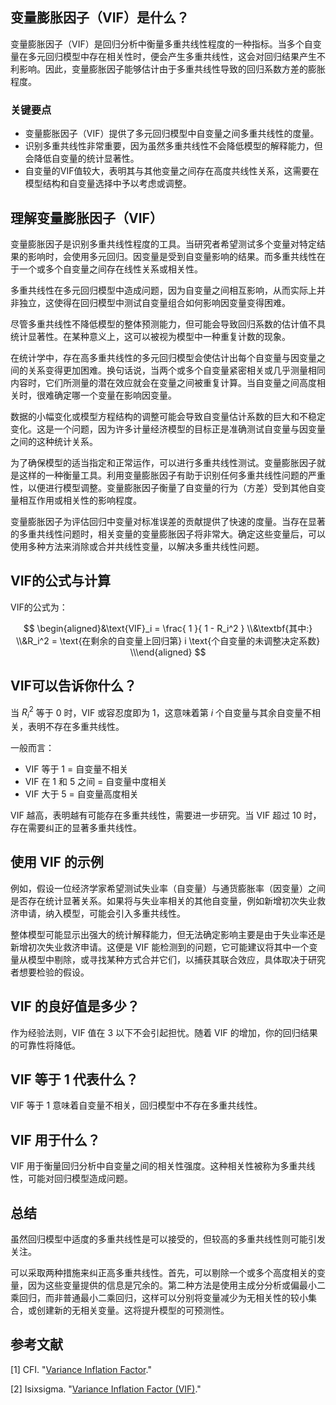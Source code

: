 ## 变量膨胀因子（VIF）是什么？

变量膨胀因子（VIF）是回归分析中衡量多重共线性程度的一种指标。当多个自变量在多元回归模型中存在相关性时，便会产生多重共线性，这会对回归结果产生不利影响。因此，变量膨胀因子能够估计由于多重共线性导致的回归系数方差的膨胀程度。

### 关键要点

- 变量膨胀因子（VIF）提供了多元回归模型中自变量之间多重共线性的度量。
- 识别多重共线性非常重要，因为虽然多重共线性不会降低模型的解释能力，但会降低自变量的统计显著性。
- 自变量的VIF值较大，表明其与其他变量之间存在高度共线性关系，这需要在模型结构和自变量选择中予以考虑或调整。

## 理解变量膨胀因子（VIF）

变量膨胀因子是识别多重共线性程度的工具。当研究者希望测试多个变量对特定结果的影响时，会使用多元回归。因变量是受到自变量影响的结果。而多重共线性在于一个或多个自变量之间存在线性关系或相关性。

多重共线性在多元回归模型中造成问题，因为自变量之间相互影响，从而实际上并非独立，这使得在回归模型中测试自变量组合如何影响因变量变得困难。

尽管多重共线性不降低模型的整体预测能力，但可能会导致回归系数的估计值不具统计显著性。在某种意义上，这可以被视为模型中一种重复计数的现象。

在统计学中，存在高多重共线性的多元回归模型会使估计出每个自变量与因变量之间的关系变得更加困难。换句话说，当两个或多个自变量紧密相关或几乎测量相同内容时，它们所测量的潜在效应就会在变量之间被重复计算。当自变量之间高度相关时，很难确定哪一个变量在影响因变量。

数据的小幅变化或模型方程结构的调整可能会导致自变量估计系数的巨大和不稳定变化。这是一个问题，因为许多计量经济模型的目标正是准确测试自变量与因变量之间的这种统计关系。

为了确保模型的适当指定和正常运作，可以进行多重共线性测试。变量膨胀因子就是这样的一种衡量工具。利用变量膨胀因子有助于识别任何多重共线性问题的严重性，以便进行模型调整。变量膨胀因子衡量了自变量的行为（方差）受到其他自变量相互作用或相关性的影响程度。

变量膨胀因子为评估回归中变量对标准误差的贡献提供了快速的度量。当存在显著的多重共线性问题时，相关变量的变量膨胀因子将非常大。确定这些变量后，可以使用多种方法来消除或合并共线性变量，以解决多重共线性问题。

## VIF的公式与计算

VIF的公式为：

$$ \begin{aligned}&\text{VIF}_i = \frac{ 1 }{ 1 - R_i^2 } \\&\textbf{其中:} \\&R_i^2 = \text{在剩余的自变量上回归第} i \text{个自变量的未调整决定系数} \\\end{aligned} $$

## VIF可以告诉你什么？

当 $R_i^2$ 等于 0 时，VIF 或容忍度即为 1，这意味着第 $i$ 个自变量与其余自变量不相关，表明不存在多重共线性。

一般而言：

- VIF 等于 1 = 自变量不相关
- VIF 在 1 和 5 之间 = 自变量中度相关
- VIF 大于 5 = 自变量高度相关

VIF 越高，表明越有可能存在多重共线性，需要进一步研究。当 VIF 超过 10 时，存在需要纠正的显著多重共线性。

## 使用 VIF 的示例

例如，假设一位经济学家希望测试失业率（自变量）与通货膨胀率（因变量）之间是否存在统计显著关系。如果将与失业率相关的其他自变量，例如新增初次失业救济申请，纳入模型，可能会引入多重共线性。

整体模型可能显示出强大的统计解释能力，但无法确定影响主要是由于失业率还是新增初次失业救济申请。这便是 VIF 能检测到的问题，它可能建议将其中一个变量从模型中剔除，或寻找某种方式合并它们，以捕获其联合效应，具体取决于研究者想要检验的假设。

## VIF 的良好值是多少？

作为经验法则，VIF 值在 3 以下不会引起担忧。随着 VIF 的增加，你的回归结果的可靠性将降低。

## VIF 等于 1 代表什么？

VIF 等于 1 意味着自变量不相关，回归模型中不存在多重共线性。

## VIF 用于什么？

VIF 用于衡量回归分析中自变量之间的相关性强度。这种相关性被称为多重共线性，可能对回归模型造成问题。

## 总结

虽然回归模型中适度的多重共线性是可以接受的，但较高的多重共线性则可能引发关注。

可以采取两种措施来纠正高多重共线性。首先，可以剔除一个或多个高度相关的变量，因为这些变量提供的信息是冗余的。第二种方法是使用主成分分析或偏最小二乘回归，而非普通最小二乘回归，这样可以分别将变量减少为无相关性的较小集合，或创建新的无相关变量。这将提升模型的可预测性。 

## 参考文献

[1] CFI. "[Variance Inflation Factor](https://corporatefinanceinstitute.com/resources/knowledge/other/variance-inflation-factor-vif/)."

[2] Isixsigma. "[Variance Inflation Factor (VIF)](https://www.isixsigma.com/dictionary/variance-inflation-factor-vif/)."